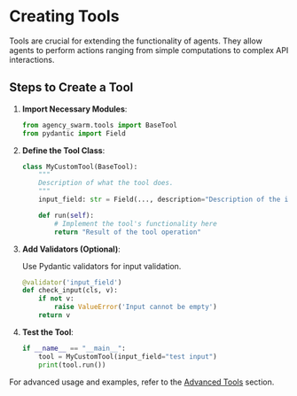 # Creating Tools

Tools are crucial for extending the functionality of agents. They allow agents to perform actions ranging from simple computations to complex API interactions.

## Steps to Create a Tool

1. **Import Necessary Modules**:
   ```python
   from agency_swarm.tools import BaseTool
   from pydantic import Field
   ```

2. **Define the Tool Class**:
   ```python
   class MyCustomTool(BaseTool):
       """
       Description of what the tool does.
       """
       input_field: str = Field(..., description="Description of the input field.")

       def run(self):
           # Implement the tool's functionality here
           return "Result of the tool operation"
   ```

3. **Add Validators (Optional)**:

   Use Pydantic validators for input validation.

   ```python
   @validator('input_field')
   def check_input(cls, v):
       if not v:
           raise ValueError('Input cannot be empty')
       return v
   ```

4. **Test the Tool**:

   ```python
   if __name__ == "__main__":
       tool = MyCustomTool(input_field="test input")
       print(tool.run())
   ```

For advanced usage and examples, refer to the [Advanced Tools](../advanced-topics/advanced-tools.md) section. 